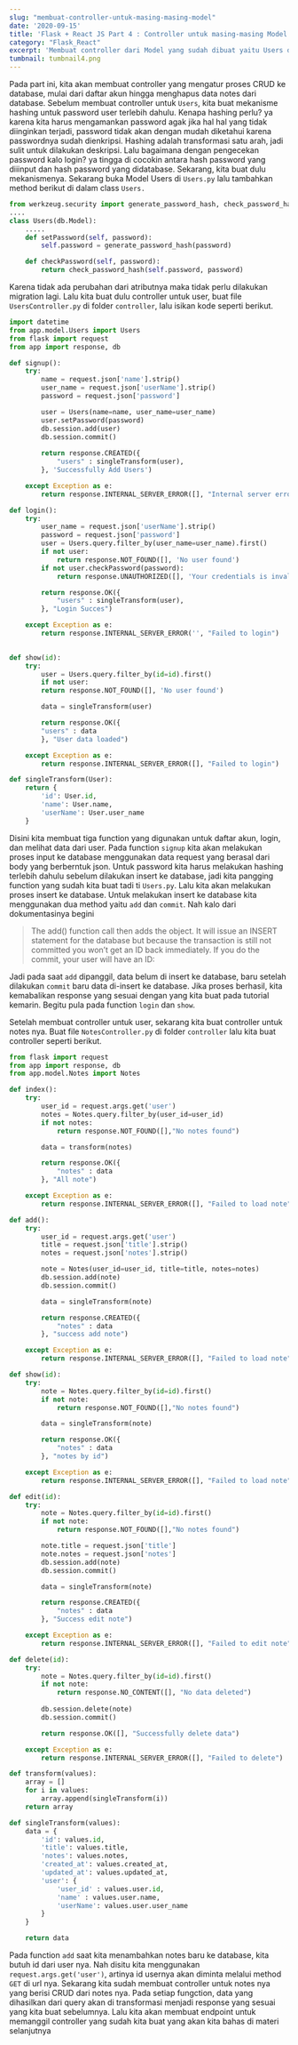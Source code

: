 ```yaml
---
slug: "membuat-controller-untuk-masing-masing-model"
date: '2020-09-15'
title: 'Flask + React JS Part 4 : Controller untuk masing-masing Model'
category: "Flask_React"
excerpt: 'Membuat controller dari Model yang sudah dibuat yaitu Users dan Notes yang berisi beberapa proses CRUD untuk masing masing Model'
tumbnail: tumbnail4.png
---
```


Pada part ini, kita akan membuat controller yang mengatur proses CRUD ke database, mulai dari daftar akun hingga menghapus data notes dari database. Sebelum membuat controller untuk `Users`, kita buat mekanisme hashing untuk password user terlebih dahulu. Kenapa hashing perlu? ya karena kita  harus mengamankan password agak jika hal hal yang tidak diinginkan terjadi, password tidak akan dengan mudah diketahui karena passwordnya sudah dienkripsi. Hashing adalah transformasi satu arah, jadi sulit untuk dilakukan deskripsi. Lalu bagaimana dengan pengecekan password kalo login? ya tingga di  cocokin antara hash password yang diiinput dan hash password yang didatabase. Sekarang, kita buat dulu mekanismenya. Sekarang buka Model Users di `Users.py` lalu tambahkan method berikut di dalam class `Users.`

```python
from werkzeug.security import generate_password_hash, check_password_hash
....
class Users(db.Model):
    .....
    def setPassword(self, password):
        self.password = generate_password_hash(password)

    def checkPassword(self, password):
        return check_password_hash(self.password, password)
```

Karena tidak ada perubahan dari atributnya maka tidak perlu dilakukan migration lagi. Lalu kita buat dulu controller untuk user, buat file `UsersController.py` di folder `controller`, lalu isikan kode seperti berikut.

```python
import datetime
from app.model.Users import Users
from flask import request
from app import response, db

def signup():
    try:
        name = request.json['name'].strip()
        user_name = request.json['userName'].strip()
        password = request.json['password']

        user = Users(name=name, user_name=user_name)
        user.setPassword(password)
        db.session.add(user)
        db.session.commit()
        
        return response.CREATED({
            "users" : singleTransform(user),
        }, 'Successfully Add Users')

    except Exception as e:
        return response.INTERNAL_SERVER_ERROR([], "Internal server error")

def login():
    try:
        user_name = request.json['userName'].strip()
        password = request.json['password']
        user = Users.query.filter_by(user_name=user_name).first()
        if not user:
            return response.NOT_FOUND([], 'No user found')
        if not user.checkPassword(password):
            return response.UNAUTHORIZED([], 'Your credentials is invalid') 

        return response.OK({
            "users" : singleTransform(user),
        }, "Login Succes")

    except Exception as e:
        return response.INTERNAL_SERVER_ERROR('', "Failed to login")
        

def show(id):
    try:
        user = Users.query.filter_by(id=id).first()
        if not user:
	    return response.NOT_FOUND([], 'No user found')

        data = singleTransform(user)

        return response.OK({
	    "users" : data
        }, "User data loaded")

    except Exception as e:
        return response.INTERNAL_SERVER_ERROR([], "Failed to login")

def singleTransform(User):
    return {
        'id': User.id,
        'name': User.name,
        'userName': User.user_name
    }
```

Disini kita membuat tiga function yang digunakan untuk daftar akun, login, dan melihat data dari user. Pada function `signup` kita akan melakukan proses input ke database menggunakan data request yang berasal dari body yang berberntuk json. Untuk password kita harus melakukan hashing terlebih dahulu sebelum dilakukan insert ke database, jadi kita pangging function yang sudah kita buat tadi ti `Users.py`. Lalu kita akan melakukan proses insert ke database. Untuk melakukan insert ke database kita menggunakan dua method yaitu `add` dan `commit`. Nah kalo dari dokumentasinya begini

> The add() function call then adds the object. It will issue an INSERT statement for the database but because the transaction is still not committed you won’t get an ID back immediately. If you do the commit, your user will have an ID:

Jadi pada saat `add` dipanggil, data belum di insert ke database, baru setelah dilakukan `commit` baru data di-insert ke database. Jika proses berhasil, kita kemabalikan response yang sesuai dengan yang kita buat pada tutorial kemarin. Begitu pula pada function `login` dan `show`.

Setelah membuat controller untuk user, sekarang kita buat controller untuk notes nya. Buat file `NotesController.py` di folder `controller` lalu kita buat controller seperti berikut.

```python
from flask import request
from app import response, db
from app.model.Notes import Notes

def index():
    try:
        user_id = request.args.get('user')
        notes = Notes.query.filter_by(user_id=user_id)
        if not notes:
            return response.NOT_FOUND([],"No notes found")

        data = transform(notes)

        return response.OK({
            "notes" : data
        }, "All note")

    except Exception as e:
        return response.INTERNAL_SERVER_ERROR([], "Failed to load note")

def add():
    try:
        user_id = request.args.get('user')
        title = request.json['title'].strip()
        notes = request.json['notes'].strip()

        note = Notes(user_id=user_id, title=title, notes=notes)
        db.session.add(note)
        db.session.commit()

        data = singleTransform(note)

        return response.CREATED({
            "notes" : data
        }, "success add note")

    except Exception as e:
        return response.INTERNAL_SERVER_ERROR([], "Failed to load note")

def show(id):
    try:
        note = Notes.query.filter_by(id=id).first()
        if not note:
            return response.NOT_FOUND([],"No notes found")

        data = singleTransform(note)

        return response.OK({
            "notes" : data
        }, "notes by id")

    except Exception as e:
        return response.INTERNAL_SERVER_ERROR([], "Failed to load note")

def edit(id):
    try:
        note = Notes.query.filter_by(id=id).first()
        if not note:
            return response.NOT_FOUND([],"No notes found")

        note.title = request.json['title']
        note.notes = request.json['notes']
        db.session.add(note)
        db.session.commit()

        data = singleTransform(note)

        return response.CREATED({
            "notes" : data
        }, "Success edit note")

    except Exception as e:
        return response.INTERNAL_SERVER_ERROR([], "Failed to edit note")

def delete(id):
    try:
        note = Notes.query.filter_by(id=id).first()
        if not note:
            return response.NO_CONTENT([], "No data deleted")
        
        db.session.delete(note)
        db.session.commit()

        return response.OK([], "Successfully delete data")

    except Exception as e:
        return response.INTERNAL_SERVER_ERROR([], "Failed to delete")

def transform(values):
    array = []
    for i in values:
        array.append(singleTransform(i))
    return array

def singleTransform(values):
    data = {
        'id': values.id,
        'title': values.title,
        'notes': values.notes,
        'created_at': values.created_at,
        'updated_at': values.updated_at,
        'user': {
            'user_id' : values.user.id,
            'name' : values.user.name,
            'userName': values.user.user_name
        }
    }

    return data
```

Pada function `add` saat kita menambahkan notes baru ke database, kita butuh id dari user nya. Nah disitu kita menggunakan `request.args.get('user')`, artinya id usernya akan diminta melalui method `GET` di url nya. Sekarang kita sudah membuat controller untuk notes nya yang berisi CRUD dari notes nya. Pada setiap fungction, data yang dihasilkan dari query akan di transformasi menjadi response yang sesuai yang kita buat sebelumnya. Lalu kita akan membuat endpoint untuk memanggil controller yang sudah kita buat yang akan kita bahas di materi selanjutnya